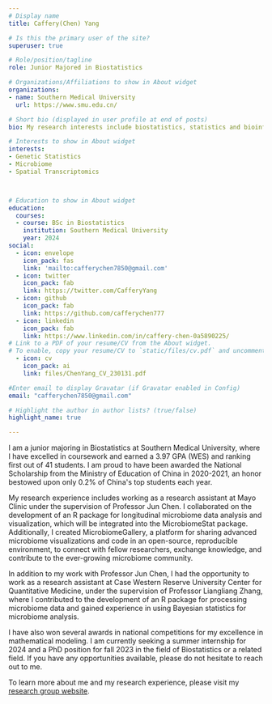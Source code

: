 ```yaml
---
# Display name
title: Caffery(Chen) Yang

# Is this the primary user of the site?
superuser: true

# Role/position/tagline
role: Junior Majored in Biostatistics

# Organizations/Affiliations to show in About widget
organizations:
- name: Southern Medical University
  url: https://www.smu.edu.cn/

# Short bio (displayed in user profile at end of posts)
bio: My research interests include biostatistics, statistics and bioinformatics.

# Interests to show in About widget
interests:
- Genetic Statistics 
- Microbiome 
- Spatial Transcriptomics



# Education to show in About widget
education:
  courses:
  - course: BSc in Biostatistics
    institution: Southern Medical University
    year: 2024
social:
  - icon: envelope
    icon_pack: fas
    link: 'mailto:cafferychen7850@gmail.com'
  - icon: twitter
    icon_pack: fab
    link: https://twitter.com/CafferyYang
  - icon: github
    icon_pack: fab
    link: https://github.com/cafferychen777
  - icon: linkedin
    icon_pack: fab
    link: https://www.linkedin.com/in/caffery-chen-0a5890225/
# Link to a PDF of your resume/CV from the About widget.
# To enable, copy your resume/CV to `static/files/cv.pdf` and uncomment the lines below.
  - icon: cv
    icon_pack: ai
    link: files/ChenYang_CV_230131.pdf

#Enter email to display Gravatar (if Gravatar enabled in Config)
email: "cafferychen7850@gmail.com"

# Highlight the author in author lists? (true/false)
highlight_name: true

---
```


I am a junior majoring in Biostatistics at Southern Medical University, where I have excelled in coursework and earned a 3.97 GPA (WES) and ranking first out of 41 students. I am proud to have been awarded the National Scholarship from the Ministry of Education of China in 2020-2021, an honor bestowed upon only 0.2% of China's top students each year.

My research experience includes working as a research assistant at Mayo Clinic under the supervision of Professor Jun Chen. I collaborated on the development of an R package for longitudinal microbiome data analysis and visualization, which will be integrated into the MicrobiomeStat package. Additionally, I created MicrobiomeGallery, a platform for sharing advanced microbiome visualizations and code in an open-source, reproducible environment, to connect with fellow researchers, exchange knowledge, and contribute to the ever-growing microbiome community.

In addition to my work with Professor Jun Chen, I had the opportunity to work as a research assistant at Case Western Reserve University Center for Quantitative Medicine, under the supervision of Professor Liangliang Zhang, where I contributed to the development of an R package for processing microbiome data and gained experience in using Bayesian statistics for microbiome analysis.

I have also won several awards in national competitions for my excellence in mathematical modeling. I am currently seeking a summer internship for 2024 and a PhD position for fall 2023 in the field of Biostatistics or a related field. If you have any opportunities available, please do not hesitate to reach out to me.

To learn more about me and my research experience, please visit my [research group website](https://cwru-cinema.netlify.app/author/chencaffery-yang/). 
